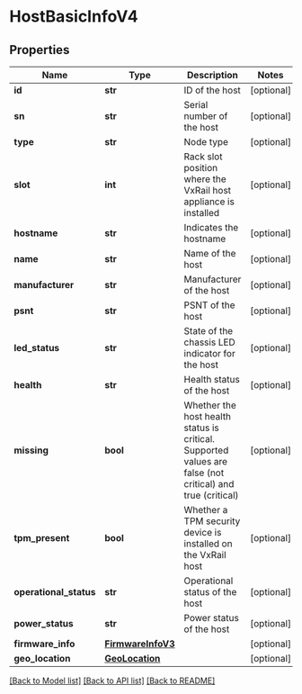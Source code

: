 # HostBasicInfoV4

## Properties
Name | Type | Description | Notes
------------ | ------------- | ------------- | -------------
**id** | **str** | ID of the host | [optional] 
**sn** | **str** | Serial number of the host | [optional] 
**type** | **str** | Node type | [optional] 
**slot** | **int** | Rack slot position where the VxRail host appliance is installed | [optional] 
**hostname** | **str** | Indicates the hostname | [optional] 
**name** | **str** | Name of the host | [optional] 
**manufacturer** | **str** | Manufacturer of the host | [optional] 
**psnt** | **str** | PSNT of the host | [optional] 
**led_status** | **str** | State of the chassis LED indicator for the host | [optional] 
**health** | **str** | Health status of the host | [optional] 
**missing** | **bool** | Whether the host health status is critical. Supported values are false (not critical) and true (critical) | [optional] 
**tpm_present** | **bool** | Whether a TPM security device is installed on the VxRail host | [optional] 
**operational_status** | **str** | Operational status of the host | [optional] 
**power_status** | **str** | Power status of the host | [optional] 
**firmware_info** | [**FirmwareInfoV3**](FirmwareInfoV3.md) |  | [optional] 
**geo_location** | [**GeoLocation**](GeoLocation.md) |  | [optional] 

[[Back to Model list]](../README.md#documentation-for-models) [[Back to API list]](../README.md#documentation-for-api-endpoints) [[Back to README]](../README.md)

